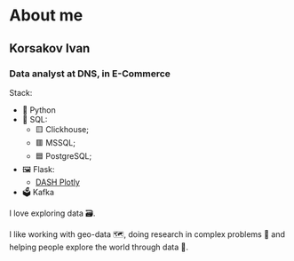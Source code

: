 # About me

## Korsakov Ivan

### Data analyst at DNS, in E-Commerce

Stack:
- 🐍 Python
- 💾 SQL:
  - 🟨 Clickhouse;
  - 🟥 MSSQL;
  - 🟦 PostgreSQL;
- 🖼️ Flask:
  - [DASH Plotly](https://github.com/plotly/dash)
- 🗳️ Kafka

I love exploring data 🗃️. 

I like working with geo-data 🗺️, doing research in complex problems 🤔 and helping people explore the world through data 🥽.
